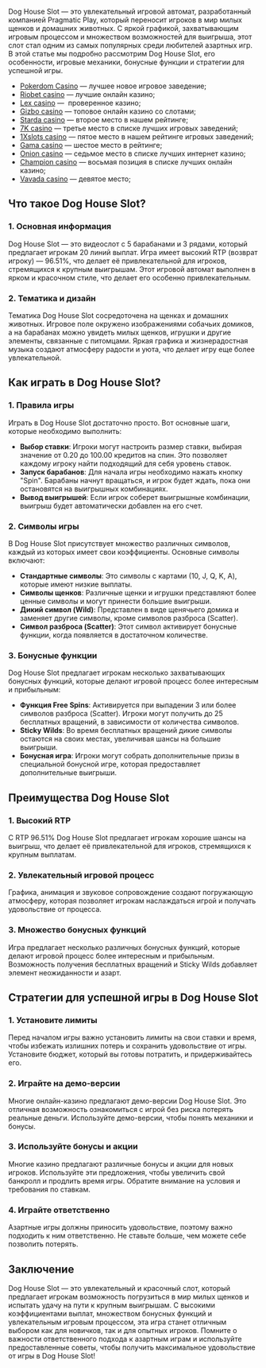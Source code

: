 Dog House Slot — это увлекательный игровой автомат, разработанный компанией Pragmatic Play, который переносит игроков в мир милых щенков и домашних животных. С яркой графикой, захватывающим игровым процессом и множеством возможностей для выигрыша, этот слот стал одним из самых популярных среди любителей азартных игр. В этой статье мы подробно рассмотрим Dog House Slot, его особенности, игровые механики, бонусные функции и стратегии для успешной игры.

* [Pokerdom Casino](https://brandplay.link/FwVc4f) — лучшее новое игровое заведение;
* [Riobet casino](https://brandplay.link/TnjsxFvH) — лучшие онлайн казино;
* [Lex casino](https://brandplay.link/VMqNXPFs) —  проверенное казино;
* [Gizbo casino](https://brandplay.link/rvzLrVLp) — топовое онлайн казино со слотами;
* [Starda casino](https://brandplay.link/HDcDrxLk) — второе место в нашем рейтинге;
* [7K casino](https://brandplay.link/dd46bNgD) — третье место в списке лучших игровых заведений;
* [1Xslots casino](https://brandplay.link/J2ZbqMPZ) — пятое место в нашем рейтинге игровых заведений;
* [Gama casino](https://brandplay.link/RD52jZbL) — шестое место в рейтинге;
* [Onion casino](https://brandplay.link/8LcS6Djb) — седьмое место в списке лучших интернет казино;
* [Champion casino](https://temon-gter.cfd/go/9n8?p56190p303844p3509t17502) — восьмая позиция в списке лучших онлайн казино;
* [Vavada casino](https://vavadapartner.pro/?promo=75590753-cc8b-4c4a-8d71-99b7a2293439-jud\&target=register) — девятое место;

## Что такое Dog House Slot?

### 1. Основная информация

Dog House Slot — это видеослот с 5 барабанами и 3 рядами, который предлагает игрокам 20 линий выплат. Игра имеет высокий RTP (возврат игроку) — 96.51%, что делает её привлекательной для игроков, стремящихся к крупным выигрышам. Этот игровой автомат выполнен в ярком и красочном стиле, что делает его особенно привлекательным.

### 2. Тематика и дизайн

Тематика Dog House Slot сосредоточена на щенках и домашних животных. Игровое поле окружено изображениями собачьих домиков, а на барабанах можно увидеть милых щенков, игрушки и другие элементы, связанные с питомцами. Яркая графика и жизнерадостная музыка создают атмосферу радости и уюта, что делает игру еще более увлекательной.

## Как играть в Dog House Slot?

### 1. Правила игры

Играть в Dog House Slot достаточно просто. Вот основные шаги, которые необходимо выполнить:

* **Выбор ставки**: Игроки могут настроить размер ставки, выбирая значение от 0.20 до 100.00 кредитов на спин. Это позволяет каждому игроку найти подходящий для себя уровень ставок.
* **Запуск барабанов**: Для начала игры необходимо нажать кнопку "Spin". Барабаны начнут вращаться, и игрок будет ждать, пока они остановятся на выигрышных комбинациях.
* **Вывод выигрышей**: Если игрок соберет выигрышные комбинации, выигрыш будет автоматически добавлен на его счет.

### 2. Символы игры

В Dog House Slot присутствует множество различных символов, каждый из которых имеет свои коэффициенты. Основные символы включают:

* **Стандартные символы**: Это символы с картами (10, J, Q, K, A), которые имеют низкие выплаты.
* **Символы щенков**: Различные щенки и игрушки представляют более ценные символы и могут принести большие выигрыши.
* **Дикий символ (Wild)**: Представлен в виде щенячьего домика и заменяет другие символы, кроме символов разброса (Scatter).
* **Символ разброса (Scatter)**: Этот символ активирует бонусные функции, когда появляется в достаточном количестве.

### 3. Бонусные функции

Dog House Slot предлагает игрокам несколько захватывающих бонусных функций, которые делают игровой процесс более интересным и прибыльным:

* **Функция Free Spins**: Активируется при выпадении 3 или более символов разброса (Scatter). Игроки могут получить до 25 бесплатных вращений, в зависимости от количества символов.
* **Sticky Wilds**: Во время бесплатных вращений дикие символы остаются на своих местах, увеличивая шансы на большие выигрыши.
* **Бонусная игра**: Игроки могут собрать дополнительные призы в специальной бонусной игре, которая предоставляет дополнительные выигрыши.

## Преимущества Dog House Slot

### 1. Высокий RTP

С RTP 96.51% Dog House Slot предлагает игрокам хорошие шансы на выигрыш, что делает её привлекательной для игроков, стремящихся к крупным выплатам.

### 2. Увлекательный игровой процесс

Графика, анимация и звуковое сопровождение создают погружающую атмосферу, которая позволяет игрокам наслаждаться игрой и получать удовольствие от процесса.

### 3. Множество бонусных функций

Игра предлагает несколько различных бонусных функций, которые делают игровой процесс более интересным и прибыльным. Возможность получения бесплатных вращений и Sticky Wilds добавляет элемент неожиданности и азарт.

## Стратегии для успешной игры в Dog House Slot

### 1. Установите лимиты

Перед началом игры важно установить лимиты на свои ставки и время, чтобы избежать излишних потерь и сохранить удовольствие от игры. Установите бюджет, который вы готовы потратить, и придерживайтесь его.

### 2. Играйте на демо-версии

Многие онлайн-казино предлагают демо-версии Dog House Slot. Это отличная возможность ознакомиться с игрой без риска потерять реальные деньги. Используйте демо-версии, чтобы понять механики и бонусы.

### 3. Используйте бонусы и акции

Многие казино предлагают различные бонусы и акции для новых игроков. Используйте эти предложения, чтобы увеличить свой банкролл и продлить время игры. Обратите внимание на условия и требования по ставкам.

### 4. Играйте ответственно

Азартные игры должны приносить удовольствие, поэтому важно подходить к ним ответственно. Не ставьте больше, чем можете себе позволить потерять.

## Заключение

Dog House Slot — это увлекательный и красочный слот, который предлагает игрокам возможность погрузиться в мир милых щенков и испытать удачу на пути к крупным выигрышам. С высокими коэффициентами выплат, множеством бонусных функций и увлекательным игровым процессом, эта игра станет отличным выбором как для новичков, так и для опытных игроков. Помните о важности ответственного подхода к азартным играм и используйте предоставленные советы, чтобы получить максимальное удовольствие от игры в Dog House Slot!
